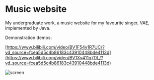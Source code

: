 # Music website
My undergraduate work, a music website for my favourite singer, VAE, implemented by Java.

Demonstration demos: 

[https://www.bilibili.com/video/BV1F54y1R7UC/?vd_source=fcea5d5c4b86183c43910448bde4113d](https://www.bilibili.com/video/BV1Xv411q7DL/?vd_source=fcea5d5c4b86183c43910448bde4113d)

![screen](https://github.com/fwyc0573/MyMusicWeb/blob/main/fig/fig.png)


 
